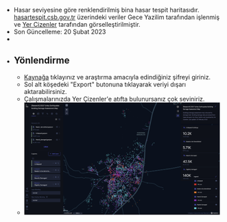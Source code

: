 - Hasar seviyesine göre renklendirilmiş bina hasar tespit haritasıdır. [hasartespit.csb.gov.tr](https://hasartespit.csb.gov.tr/) üzerindeki veriler Gece Yazilim tarafından işlenmiş ve [Yer Cizenler](https://www.linkedin.com/company/yercizenler/) tarafından görselleştirilmiştir.
- Son Güncelleme: 20 Şubat 2023
-
- ## Yönlendirme
	- [Kaynağa](https://studio.foursquare.com/public/9fdbbd16-cd10-46dc-b099-d43d75f74a9d) tıklayınız ve araştırma amacıyla edindiğiniz şifreyi giriniz.
	- Sol alt köşedeki "Export" butonuna tıklayarak veriyi dışarı aktarabilirsiniz.
	- Çalışmalarınızda Yer Çizenler'e atıfta bulunursanız çok seviniriz.
	- ![Screenshot 2024-02-24 at 09.33.32.png](../assets/Screenshot_2024-02-24_at_09.33.32_1708763616382_0.png)